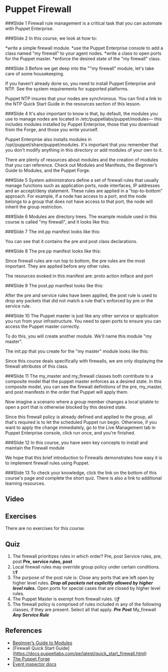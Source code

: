 # Puppet Firewall

###Slide 1
Firewall rule management is a critical task that you can automate with Puppet Enterprise.


###Slide 2
In this course, we look at how to:

*write a simple firewall module.
*use the Puppet Enterprise console to add a class named "my firewall" to your agent nodes.
*write a class to open ports for the Puppet master.
*enforce the desired state of the "my firewall" class.


###Slide 3
Before we get deep into the ""my firewall" module, let's take care of some housekeeping.

If you haven’t already done so, you need to install Puppet Enterprise and NTP. See the system requirements for supported platforms.

Puppet NTP insures that your nodes are synchronous. You can find a link to the NTP Quick Start Guide in the resources section of this lesson.

###Slide 4
It's also important to know is that, by default, the modules you use to manage nodes are located in /etc/puppetlabs/puppet/modules— this includes modules installed by Puppet Enterprise, those that you download from the Forge, and those you write yourself.

Puppet Enterprise also installs modules in /opt/puppet/share/puppet/modules. It's important that you remember that you don't modify anything in this directory or add modules of your own to it.

There are plenty of resources about modules and the creation of modules that you can reference. Check out Modules and Manifests, the Beginner’s Guide to Modules, and the Puppet Forge.


###Slide 5
System administrators define a set of firewall rules that usually manage functions such as application ports, node interfaces, IP addresses and an accept/deny statement. These rules are applied in a “top-to-bottom” approach. For example, if a node has access to a port, and the node belongs to a group that does not have access to that port, the node will inherit the group restriction. 


###Slide 6
Modules are directory trees. The example module used in this course is called "my firewall", and it looks like this:

###Slide 7
The init.pp manifest looks like this:

You can see that it contains the pre and post class declarations.


###Slide 8
The pre.pp manifest looks like this:

Since firewall rules are run top to bottom, the pre rules are the most important. They are applied before any other rules.

The resources evoked in this manifest are:
proto
action
iniface
and port


###Slide 9
The post.pp manifest looks like this:
	
After the pre and service rules have been applied, the post rule is used to drop any packets that did not match a rule that's enforced by pre or the service rule. 


###Slide 10
The Puppet master is just like any other service or application you run from your infrastructure. You need to open ports to ensure you can access the Puppet master correctly.

To do this, you will create another module. We'll name this module "my master".

The init.pp that you create for the "my master" module looks like this:

Since this course deals specifically with firewalls, we are only displaying the firewall attributes of this class.


###Slide 11
The my_master and my_firewall classes both contribute to a composite model that the puppet master enforces as a desired state. In this composite model, you can see the firewall definitions of the pre, my_master, and post manifests in the order that Puppet will apply them.

Now imagine a scenario where a group member changes a local iptable to open a port that is otherwise blocked by this desired state.

Since this firewall policy is already defined and applied to the group, all that's required is to let the scheduled Puppet run begin. Otherwise, if you want to apply the change immediately, go to the Live Management tab in Puppet Enterprise console, click run once, and you're finished.


###Slide 12
In this course, you have seen key concepts to install and maintain the Firewall module

We hope that this brief introduction to Firewalls demonstrates how easy it is to implement firewall rules using Puppet.


###Slide 13
To check your knowledge, click the link on the bottom of this course's page and complete the short quiz. There is also a link to additional learning resources.


## Video ##

## Exercises ##
There are no exercises for this course.

## Quiz ##

1. The firewall prioritizes rules in which order?
	Pre, post
	Service rules, pre, post
	**Pre, service rules, post**
2. Local firewall rules may override group policy under certain conditions. t/**f**
3. The purpose of the post rule is:
	Close any ports that are left open by higher level rules.
	***Drop all packets not explicitly allowed by higher level rules.***
	Open ports for special cases that are closed by higher level rules.
4. The Puppet Master is exempt from firewall rules. t/***f***
5. The firewall policy is comprised of rules included in any of the following classes, if they are present. Select all that apply.
	***Pre***
	***Post***
	My_firewall
	***Any Service Rule***
## References ##
* [Beginner’s Guide to Modules](https://docs.puppetlabs.com/pe/latest/guides/module_guides/bgtm.html)
* [Firewall Quick Start Guide] (https://docs.puppetlabs.com/pe/latest/quick_start_firewall.html)
* [The Puppet Forge](https://forge.puppetlabs.com/)
* [Event inspector docs](https://docs.puppetlabs.com/pe/latest/console_event_inspector)
